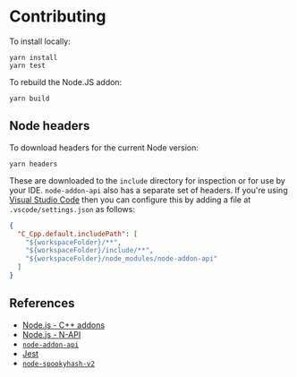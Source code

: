 # Contributing

To install locally:

```shell
yarn install
yarn test
```

To rebuild the Node.JS addon:

```shell
yarn build
```

## Node headers

To download headers for the current Node version:

```shell
yarn headers
```

These are downloaded to the `include` directory for inspection or for use by
your IDE.
`node-addon-api` also has a separate set of headers.
If you're using [Visual Studio Code](https://code.visualstudio.com/) then you
can configure this by adding a file at `.vscode/settings.json` as follows:

```json
{
  "C_Cpp.default.includePath": [
    "${workspaceFolder}/**",
    "${workspaceFolder}/include/**",
    "${workspaceFolder}/node_modules/node-addon-api"
  ]
}
```

## References

* [Node.js - C++ addons](https://nodejs.org/docs/latest-v14.x/api/addons.html)
* [Node.js - N-API](https://nodejs.org/docs/latest-v14.x/api/n-api.html)
* [`node-addon-api`](https://github.com/nodejs/node-addon-api)
* [Jest](https://jestjs.io/docs/en/getting-started.html)
* [`node-spookyhash-v2`](https://github.com/nathankellenicki/node-spookyhash-v2)
